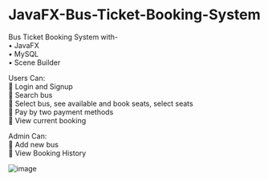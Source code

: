 # JavaFX-Bus-Ticket-Booking-System

Bus Ticket Booking System with-\
•	JavaFX\
•	MySQL\
•	Scene Builder

Users Can:\
	Login and Signup\
	Search bus\
	Select bus, see available and book seats, select seats\
	Pay by two payment methods\
	View current booking


Admin Can:\
	Add new bus\
	View Booking History

![image](https://user-images.githubusercontent.com/87283264/152426822-e81affd3-584e-447b-91e5-2206872a30c5.png)
